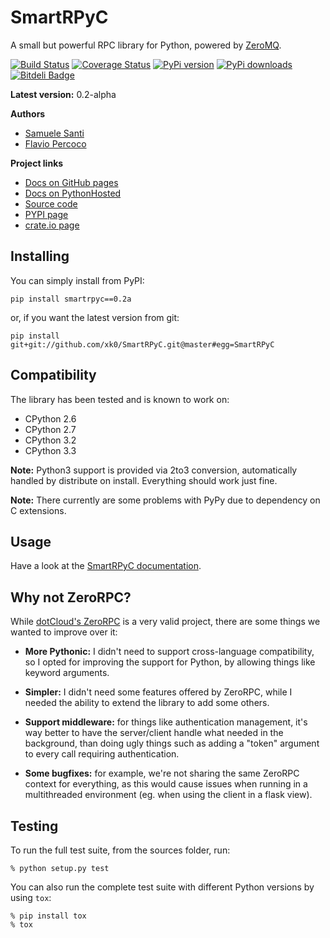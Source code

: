 # SmartRPyC

A small but powerful RPC library for Python, powered by [ZeroMQ].

[![Build Status](https://travis-ci.org/xk0/SmartRPyC.png?branch=master)](https://travis-ci.org/xk0/SmartRPyC)
[![Coverage Status](https://coveralls.io/repos/xk0/SmartRPyC/badge.png?branch=master)](https://coveralls.io/r/xk0/SmartRPyC?branch=master)
[![PyPi version](https://pypip.in/v/SmartRPyC/badge.png)](https://crate.io/packages/SmartRPyC/)
[![PyPi downloads](https://pypip.in/d/SmartRPyC/badge.png)](https://crate.io/packages/SmartRPyC/)
[![Bitdeli Badge](https://d2weczhvl823v0.cloudfront.net/xk0/smartrpyc/trend.png)](https://bitdeli.com/free "Bitdeli Badge")

[ZeroMQ]: http://www.zeromq.org/

**Latest version:** 0.2-alpha

**Authors**

* [Samuele Santi](https://github.com/rshk)
* [Flavio Percoco](https://github.com/FlaPer87)

**Project links**

* [Docs on GitHub pages](http://xk0.github.io/SmartRPyC/)
* [Docs on PythonHosted](http://pythonhosted.org/SmartRPyC/)
* [Source code](https://github.com/xk0/SmartRPyC)
* [PYPI page](https://pypi.python.org/pypi/SmartRPyC)
* [crate.io page](https://crate.io/packages/SmartRPyC/)


## Installing

You can simply install from PyPI:

```
pip install smartrpyc==0.2a
```

or, if you want the latest version from git:

```
pip install git+git://github.com/xk0/SmartRPyC.git@master#egg=SmartRPyC
```


## Compatibility

The library has been tested and is known to work on:

* CPython 2.6
* CPython 2.7
* CPython 3.2
* CPython 3.3

**Note:** Python3 support is provided via 2to3 conversion, automatically
handled by distribute on install. Everything should work just fine.

**Note:** There currently are some problems with PyPy due to dependency
on C extensions.


## Usage

Have a look at the [SmartRPyC documentation](https://xk0.github.io/SmartRPyC/).


## Why not ZeroRPC?

While [dotCloud's ZeroRPC] is a very valid project, there are some
things we wanted to improve over it:

* **More Pythonic:** I didn't need to support cross-language compatibility,
  so I opted for improving the support for Python, by allowing things
  like keyword arguments.

* **Simpler:** I didn't need some features offered by ZeroRPC,
  while I needed the ability to extend the library to add some others.

* **Support middleware:** for things like authentication management,
  it's way better to have the server/client handle what needed in
  the background, than doing ugly things such as adding a "token"
  argument to every call requiring authentication.

* **Some bugfixes:** for example, we're not sharing the same ZeroRPC
  context for everything, as this would cause issues when running
  in a multithreaded environment (eg. when using the client in a flask view).

[dotCloud's ZeroRPC]: http://zerorpc.dotcloud.com/


## Testing

To run the full test suite, from the sources folder, run:

```
% python setup.py test
```

You can also run the complete test suite with different Python versions
by using ``tox``:

```
% pip install tox
% tox
```
